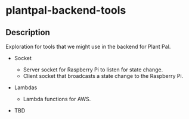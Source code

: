 # plantpal-backend-tools

## Description
Exploration for tools that we might use in the backend for Plant Pal.

* Socket
  * Server socket for Raspberry Pi to listen for state change.
  * Client socket that broadcasts a state change to the Raspberry Pi.

* Lambdas
  * Lambda functions for AWS.

* TBD